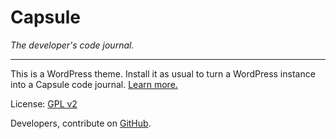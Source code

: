 # Capsule

_The developer's code journal._

---

This is a WordPress theme. Install it as usual to turn a WordPress instance into a Capsule code journal. [Learn more.](http://crowdfavorite.com/capsule/)

License: [GPL v2](http://opensource.org/licenses/GPL-2.0)

Developers, contribute on [GitHub](https://github.com/crowdfavorite/wp-capsule).
